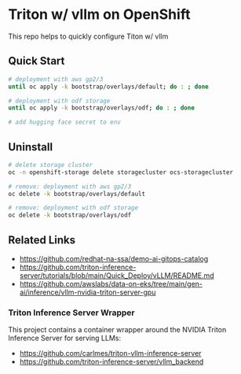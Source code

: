# Triton w/ vllm on OpenShift

This repo helps to quickly configure Titon w/ vllm

## Quick Start

```sh
# deployment with aws gp2/3
until oc apply -k bootstrap/overlays/default; do : ; done

# deployment with odf storage
until oc apply -k bootstrap/overlays/odf; do : ; done

# add hugging face secret to env
```

## Uninstall

```sh
# delete storage cluster
oc -n openshift-storage delete storagecluster ocs-storagecluster

# remove: deployment with aws gp2/3
oc delete -k bootstrap/overlays/default

# remove: deployment with odf storage
oc delete -k bootstrap/overlays/odf
```

## Related Links

- https://github.com/redhat-na-ssa/demo-ai-gitops-catalog
- https://github.com/triton-inference-server/tutorials/blob/main/Quick_Deploy/vLLM/README.md
- https://github.com/awslabs/data-on-eks/tree/main/gen-ai/inference/vllm-nvidia-triton-server-gpu

### Triton Inference Server Wrapper

This project contains a container wrapper around the NVIDIA Triton Inference Server for serving LLMs:

- https://github.com/carlmes/triton-vllm-inference-server
- https://github.com/triton-inference-server/vllm_backend
